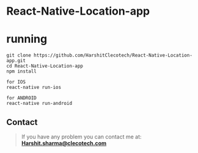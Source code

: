 # React-Native-Location-app


# running
```
git clone https://github.com/HarshitClecotech/React-Native-Location-app.git
cd React-Native-Location-app
npm install
```

```
for IOS
react-native run-ios
```

```
for ANDROID
react-native run-android
```

## Contact

> If you have any problem you can contact me at: **Harshit.sharma@clecotech.com**
